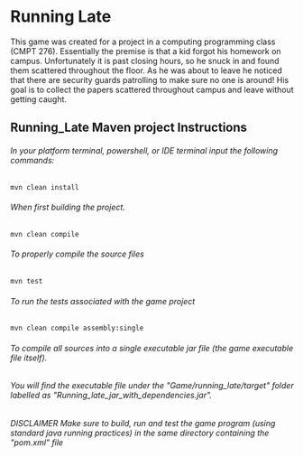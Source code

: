 # Running Late

This game was created for a project in a computing programming class (CMPT 276). Essentially the premise is that a kid forgot his homework on campus. Unfortunately it is past closing hours, so he snuck in and found them scattered throughout the floor. As he was about to leave he noticed that there are security guards patrolling to make sure no one is around! His goal is to collect the papers scattered throughout campus and leave without getting caught.


## Running_Late Maven project Instructions

###### In your platform terminal, powershell, or IDE terminal input the following commands:

```
mvn clean install
 ```
###### When first building the project.
```
mvn clean compile
```

###### To properly compile the source files

```
mvn test
```

###### To run the tests associated with the game project 

```
mvn clean compile assembly:single 
```

###### To compile all sources into a single executable jar file (the game executable file itself).
###### You will find the executable file under the "Game/running_late/target" folder labelled as "Running_late_jar_with_dependencies.jar".

###### DISCLAIMER Make sure to build, run and test the game program (using standard java running practices) in the same directory containing the "pom.xml" file
